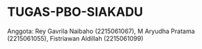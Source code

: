 # TUGAS-PBO-SIAKADU
Anggota: Rey Gavrila Naibaho (2215061067), M Aryudha Pratama (2215061055), Fistriawan Aldillah (2215061099)

